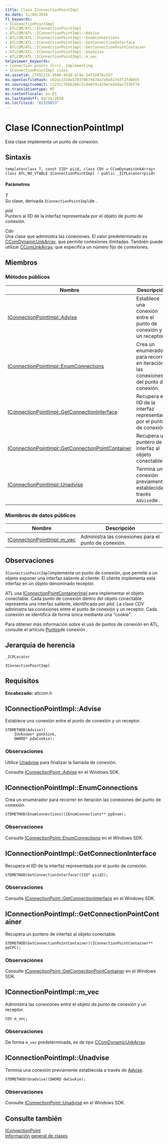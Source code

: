 ```yaml
---
title: Clase IConnectionPointImpl
ms.date: 11/04/2016
f1_keywords:
- IConnectionPointImpl
- ATLCOM/ATL::IConnectionPointImpl
- ATLCOM/ATL::IConnectionPointImpl::Advise
- ATLCOM/ATL::IConnectionPointImpl::EnumConnections
- ATLCOM/ATL::IConnectionPointImpl::GetConnectionInterface
- ATLCOM/ATL::IConnectionPointImpl::GetConnectionPointContainer
- ATLCOM/ATL::IConnectionPointImpl::Unadvise
- ATLCOM/ATL::IConnectionPointImpl::m_vec
helpviewer_keywords:
- connection points [C++], implementing
- IConnectionPointImpl class
ms.assetid: 27992115-3b86-45dd-bc9e-54f32876c557
ms.openlocfilehash: c62ac3310a579379674674a7a9a517e3f2fd60e5
ms.sourcegitcommit: c123cc76bb2b6c5cde6f4c425ece420ac733bf70
ms.translationtype: MT
ms.contentlocale: es-ES
ms.lasthandoff: 04/14/2020
ms.locfileid: "81329853"
---
```

# <a name="iconnectionpointimpl-class"></a>Clase IConnectionPointImpl

Esta clase implementa un punto de conexión.

## <a name="syntax"></a>Sintaxis

```
template<class T, const IID* piid, class CDV = CComDynamicUnkArray>
class ATL_NO_VTABLE IConnectionPointImpl : public _ICPLocator<piid>
```

#### <a name="parameters"></a>Parámetros

*T*<br/>
Su clase, derivada `IConnectionPointImpl`de .

*piid*<br/>
Puntero al IID de la interfaz representada por el objeto de punto de conexión.

*Cdv*<br/>
Una clase que administra las conexiones. El valor predeterminado es [CComDynamicUnkArray](../../atl/reference/ccomdynamicunkarray-class.md), que permite conexiones ilimitadas. También puede utilizar [CComUnkArray](../../atl/reference/ccomunkarray-class.md), que especifica un número fijo de conexiones.

## <a name="members"></a>Miembros

### <a name="public-methods"></a>Métodos públicos

|Nombre|Descripción|
|----------|-----------------|
|[IConnectionPointImpl::Advise](#advise)|Establece una conexión entre el punto de conexión y un receptor.|
|[IConnectionPointImpl::EnumConnections](#enumconnections)|Crea un enumerador para recorrer en iteración las conexiones del punto de conexión.|
|[IConnectionPointImpl::GetConnectionInterface](#getconnectioninterface)|Recupera el IID de la interfaz representada por el punto de conexión.|
|[IConnectionPointImpl::GetConnectionPointContainer](#getconnectionpointcontainer)|Recupera un puntero de interfaz al objeto conectable.|
|[IConnectionPointImpl::Unadvise](#unadvise)|Termina una conexión previamente establecida a través `Advise`de .|

### <a name="public-data-members"></a>Miembros de datos públicos

|Nombre|Descripción|
|----------|-----------------|
|[IConnectionPointImpl::m_vec](#m_vec)|Administra las conexiones para el punto de conexión.|

## <a name="remarks"></a>Observaciones

`IConnectionPointImpl`implementa un punto de conexión, que permite a un objeto exponer una interfaz saliente al cliente. El cliente implementa esta interfaz en un objeto denominado receptor.

ATL usa [IConnectionPointContainerImpl](../../atl/reference/iconnectionpointcontainerimpl-class.md) para implementar el objeto conectable. Cada punto de conexión dentro del objeto conectable representa una interfaz saliente, identificada por *piid*. La clase *CDV* administra las conexiones entre el punto de conexión y un receptor. Cada conexión se identifica de forma única mediante una "cookie".

Para obtener más información sobre el uso de puntos de conexión en ATL, consulte el artículo [Puntos](../../atl/atl-connection-points.md)de conexión .

## <a name="inheritance-hierarchy"></a>Jerarquía de herencia

`_ICPLocator`

`IConnectionPointImpl`

## <a name="requirements"></a>Requisitos

**Encabezado:** atlcom.h

## <a name="iconnectionpointimpladvise"></a><a name="advise"></a>IConnectionPointImpl::Advise

Establece una conexión entre el punto de conexión y un receptor.

```
STDMETHOD(Advise)(
    IUnknown* pUnkSink,
    DWORD* pdwCookie);
```

### <a name="remarks"></a>Observaciones

Utilice [Unadvise](#unadvise) para finalizar la llamada de conexión.

Consulte [IConnectionPoint::Advise](/windows/win32/api/ocidl/nf-ocidl-iconnectionpoint-advise) en el Windows SDK.

## <a name="iconnectionpointimplenumconnections"></a><a name="enumconnections"></a>IConnectionPointImpl::EnumConnections

Crea un enumerador para recorrer en iteración las conexiones del punto de conexión.

```
STDMETHOD(EnumConnections)(IEnumConnections** ppEnum);
```

### <a name="remarks"></a>Observaciones

Consulte [IConnectionPoint::EnumConnections](/windows/win32/api/ocidl/nf-ocidl-iconnectionpoint-enumconnections) en el Windows SDK.

## <a name="iconnectionpointimplgetconnectioninterface"></a><a name="getconnectioninterface"></a>IConnectionPointImpl::GetConnectionInterface

Recupera el IID de la interfaz representada por el punto de conexión.

```
STDMETHOD(GetConnectionInterface)(IID* piid2);
```

### <a name="remarks"></a>Observaciones

Consulte [IConnectionPoint::GetConnectionInterface](/windows/win32/api/ocidl/nf-ocidl-iconnectionpoint-getconnectioninterface) en el Windows SDK.

## <a name="iconnectionpointimplgetconnectionpointcontainer"></a><a name="getconnectionpointcontainer"></a>IConnectionPointImpl::GetConnectionPointContainer

Recupera un puntero de interfaz al objeto conectable.

```
STDMETHOD(GetConnectionPointContainer)(IConnectionPointContainer** ppCPC);
```

### <a name="remarks"></a>Observaciones

Consulte [IConnectionPoint::GetConnectionPointContainer](/windows/win32/api/ocidl/nf-ocidl-iconnectionpoint-getconnectionpointcontainer) en el Windows SDK.

## <a name="iconnectionpointimplm_vec"></a><a name="m_vec"></a>IConnectionPointImpl::m_vec

Administra las conexiones entre el objeto de punto de conexión y un receptor.

```
CDV m_vec;
```

### <a name="remarks"></a>Observaciones

De forma `m_vec` predeterminada, es de tipo [CComDynamicUnkArray](../../atl/reference/ccomdynamicunkarray-class.md).

## <a name="iconnectionpointimplunadvise"></a><a name="unadvise"></a>IConnectionPointImpl::Unadvise

Termina una conexión previamente establecida a través de [Advise](#advise).

```
STDMETHOD(Unadvise)(DWORD dwCookie);
```

### <a name="remarks"></a>Observaciones

Consulte [IConnectionPoint::Unadvise](/windows/win32/api/ocidl/nf-ocidl-iconnectionpoint-unadvise) en el Windows SDK.

## <a name="see-also"></a>Consulte también

[IConnectionPoint](/windows/win32/api/ocidl/nn-ocidl-iconnectionpoint)<br/>
[Información general de clases](../../atl/atl-class-overview.md)
